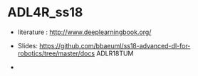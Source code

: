 # ADL4R_ss18

* literature :
http://www.deeplearningbook.org/

* Slides:
https://github.com/bbaeuml/ss18-advanced-dl-for-robotics/tree/master/docs
ADLR18TUM


* 
